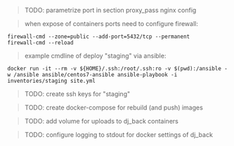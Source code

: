 > TODO: parametrize port in section proxy_pass nginx config

> when expose of containers ports need to configure firewall:

    firewall-cmd --zone=public --add-port=5432/tcp --permanent
    firewall-cmd --reload

> example cmdline of deploy "staging" via ansible:

    docker run -it --rm -v ${HOME}/.ssh:/root/.ssh:ro -v $(pwd):/ansible -w /ansible ansible/centos7-ansible ansible-playbook -i inventories/staging site.yml

> TODO: create ssh keys for "staging"

> TODO: create docker-compose for rebuild (and push) images

> TODO: add volume for uploads to dj_back containers

> TODO: configure logging to stdout for docker settings of dj_back

